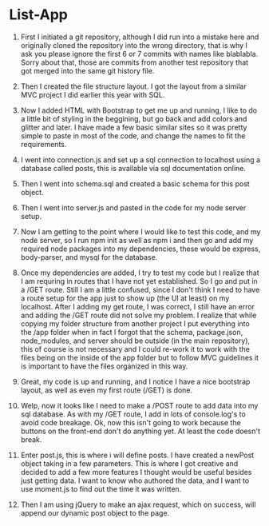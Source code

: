 
# List-App

1. First I initiated a git repository, although I did run into a mistake here and originally cloned the repository into the wrong directory, that is why I ask you please ignore the first 6 or 7 commits with names like blablabla. Sorry about that, those are commits from another test repository that got merged into the same git history file.

2. Then I created the file structure layout. I got the layout from a similar MVC project I did earlier this year with SQL.

3. Now I added HTML with Bootstrap to get me up and running, I like to do a little bit of styling in the beggining, but go back and add colors and glitter and later. I have made a few basic similar sites so it was pretty simple to paste in most of the code, and change the names to fit the requirements. 

4. I went into connection.js and set up a sql connection to localhost using a database called posts, this is available via sql documentation online.

4. Then I went into schema.sql and created a basic schema for this post object.

5. Then I went into server.js and pasted in the code for my node server setup.

6. Now I am getting to the point where I would like to test this code, and my node server, so I run npm init as well as npm i and then go and add my required node packages into my dependencies, these would be express, body-parser, and mysql for the database.

7. Once my dependencies are added, I try to test my code but I realize that I am requring in routes that I have not yet established. So I go and put in a /GET route. Still I am a little confused, since I don't think I need to have a route setup for the app just to show up (the UI at least) on my localhost. After I adding my get route, I was correct, I still have an error and adding the /GET route did not solve my problem. I realize that while copying my folder structure from another project I put everything into the /app folder when in fact I forgot that the schema, package.json, node_modules, and server should be outside (in the main repository), this of course is not necessary and I could re-work it to work with the files being on the inside of the app folder but to follow MVC guidelines it is important to have the files organized in this way.

8. Great, my code is up and running, and I notice I have a nice bootstrap layout, as well as even my first route (/GET) is done. 

9. Welp, now it looks like I need to make a /POST route to add data into my sql database. As with my /GET route, I add in lots of console.log's to avoid code breakage. Ok, now this isn't going to work because the buttons on the front-end don't do anything yet. At least the code doesn't break.

10. Enter post.js, this is where i will define posts. I have created a newPost object taking in a few parameters. This is where I got creative and decided to add a few more features I thought would be useful besides just getting data. I want to know who authored the data, and I want to use moment.js to find out the time it was written.

11. Then I am using jQuery to make an ajax request, which on success, will append our dynamic post object to the page.


